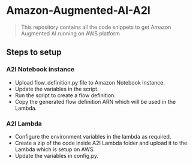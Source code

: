 # Amazon-Augmented-AI-A2I
> This repository contains all the code snippets to get Amazon Augmented AI running on AWS platform

## Steps to setup

### A2I Notebook instance
- Upload flow_definition.py file to Amazon Notebook Instance.
- Update the variables in the script.
- Run the script to create a flow definition.
- Copy the generated flow definition ARN which will be used in the Lambda.

### A2I Lambda
- Configure the environment variables in the lambda as required.
- Create a zip of the code inside A2I Lambda folder and upload it to the Lambda which is setup on AWS.
- Update the variables in config.py.





